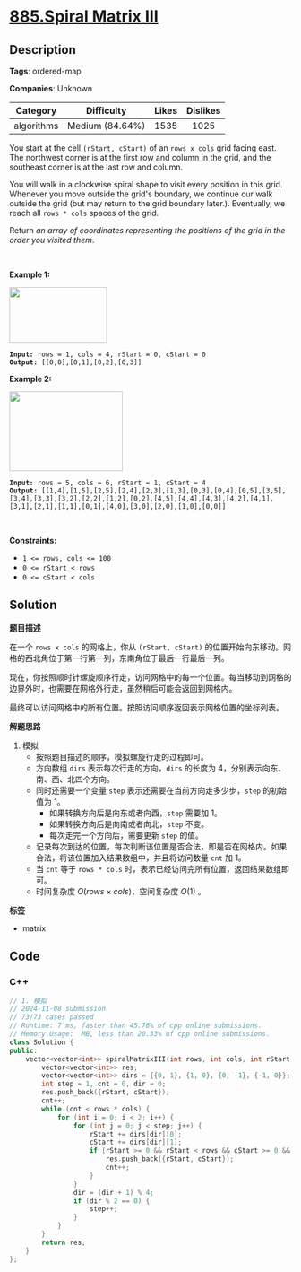 # [885.Spiral Matrix III](https://leetcode.com/problems/spiral-matrix-iii/description/)

## Description

**Tags**: ordered-map

**Companies**: Unknown

|  Category  |   Difficulty    | Likes | Dislikes |
| :--------: | :-------------: | :---: | :------: |
| algorithms | Medium (84.64%) | 1535  |   1025   |

<p>You start at the cell <code>(rStart, cStart)</code> of an <code>rows x cols</code> grid facing east. The northwest corner is at the first row and column in the grid, and the southeast corner is at the last row and column.</p>
<p>You will walk in a clockwise spiral shape to visit every position in this grid. Whenever you move outside the grid&#39;s boundary, we continue our walk outside the grid (but may return to the grid boundary later.). Eventually, we reach all <code>rows * cols</code> spaces of the grid.</p>
<p>Return <em>an array of coordinates representing the positions of the grid in the order you visited them</em>.</p>
<p>&nbsp;</p>
<p><strong class="example">Example 1:</strong></p>
<img alt="" src="https://s3-lc-upload.s3.amazonaws.com/uploads/2018/08/24/example_1.png" style="width: 174px; height: 99px;" />
<pre><code><strong>Input:</strong> rows = 1, cols = 4, rStart = 0, cStart = 0
<strong>Output:</strong> [[0,0],[0,1],[0,2],[0,3]]</code></pre>
<p><strong class="example">Example 2:</strong></p>
<img alt="" src="https://s3-lc-upload.s3.amazonaws.com/uploads/2018/08/24/example_2.png" style="width: 202px; height: 142px;" />
<pre><code><strong>Input:</strong> rows = 5, cols = 6, rStart = 1, cStart = 4
<strong>Output:</strong> [[1,4],[1,5],[2,5],[2,4],[2,3],[1,3],[0,3],[0,4],[0,5],[3,5],[3,4],[3,3],[3,2],[2,2],[1,2],[0,2],[4,5],[4,4],[4,3],[4,2],[4,1],[3,1],[2,1],[1,1],[0,1],[4,0],[3,0],[2,0],[1,0],[0,0]]</code></pre>
<p>&nbsp;</p>
<p><strong>Constraints:</strong></p>
<ul>
  <li><code>1 &lt;= rows, cols &lt;= 100</code></li>
  <li><code>0 &lt;= rStart &lt; rows</code></li>
  <li><code>0 &lt;= cStart &lt; cols</code></li>
</ul>

## Solution

**题目描述**

在一个 `rows x cols` 的网格上，你从 `(rStart, cStart)` 的位置开始向东移动。网格的西北角位于第一行第一列，东南角位于最后一行最后一列。

现在，你按照顺时针螺旋顺序行走，访问网格中的每一个位置。每当移动到网格的边界外时，也需要在网格外行走，虽然稍后可能会返回到网格内。

最终可以访问网格中的所有位置。按照访问顺序返回表示网格位置的坐标列表。

**解题思路**

1. 模拟
   - 按照题目描述的顺序，模拟螺旋行走的过程即可。
   - 方向数组 `dirs` 表示每次行走的方向，`dirs` 的长度为 4，分别表示向东、南、西、北四个方向。
   - 同时还需要一个变量 `step` 表示还需要在当前方向走多少步，`step` 的初始值为 1。
     - 如果转换方向后是向东或者向西，`step` 需要加 1。
     - 如果转换方向后是向南或者向北，`step` 不变。
     - 每次走完一个方向后，需要更新 `step` 的值。
   - 记录每次到达的位置，每次判断该位置是否合法，即是否在网格内。如果合法，将该位置加入结果数组中，并且将访问数量 `cnt` 加 1。
   - 当 `cnt` 等于 `rows * cols` 时，表示已经访问完所有位置，返回结果数组即可。
   - 时间复杂度 $O(rows \times cols)$，空间复杂度 $O(1)$ 。

**标签**

- matrix

<!-- code start -->
## Code

### C++

```cpp
// 1. 模拟
// 2024-11-08 submission
// 73/73 cases passed
// Runtime: 7 ms, faster than 45.76% of cpp online submissions.
// Memory Usage:  MB, less than 20.33% of cpp online submissions.
class Solution {
public:
    vector<vector<int>> spiralMatrixIII(int rows, int cols, int rStart, int cStart) {
        vector<vector<int>> res;
        vector<vector<int>> dirs = {{0, 1}, {1, 0}, {0, -1}, {-1, 0}};
        int step = 1, cnt = 0, dir = 0;
        res.push_back({rStart, cStart});
        cnt++;
        while (cnt < rows * cols) {
            for (int i = 0; i < 2; i++) {
                for (int j = 0; j < step; j++) {
                    rStart += dirs[dir][0];
                    cStart += dirs[dir][1];
                    if (rStart >= 0 && rStart < rows && cStart >= 0 && cStart < cols) {
                        res.push_back({rStart, cStart});
                        cnt++;
                    }
                }
                dir = (dir + 1) % 4;
                if (dir % 2 == 0) {
                    step++;
                }
            }
        }
        return res;
    }
};
```

<!-- code end -->

